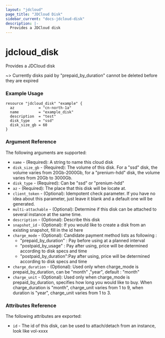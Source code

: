 ```yaml
---
layout: "jdcloud"
page_title: "JDCloud Disk"
sidebar_current: "docs-jdcloud-disk"
description: |-
  Provides a JDCloud disk 
---
```



# jdcloud\_disk

Provides a JDCloud disk 


~> Currently disks paid by "prepaid\_by\_duration" cannot be deleted before they are expired


### Example Usage

```hcl
resource "jdcloud_disk" "example" {
  az           = "cn-north-1a"
  name         = "example_disk"
  description  = "test"
  disk_type    = "ssd"
  disk_size_gb = 60
}
```

### Argument Reference

The following arguments are supported:

* `name` - \(Required\): A string to name this cloud disk
* `disk_size_gb` - \(Required\): The volume of this disk. For a "ssd" disk, the volume varies from 20Gb-2000Gb,  for a "prenium-hdd" disk, the volume varies from 20Gb to 3000Gb.
* `disk_type` - \(Required\): Can be "ssd" or "prenium-hdd"
* `az` - \(Required\):  The place that this disk will be locate at.
* `client_token` - \(Optional\):  Idempotent check parameter. If you have no idea about this parameter, just leave it blank and a default one will be generated.
* `multi-attachable` - \(Optional\): Determine if this disk can be attached to several instance at the same time.
* `description` - \(Optional\):  Describe this disk
* `snapshot_id` - \(Optional\): If you would like to create a disk from an existing snapshot, fill in the id here
* `charge_mode` - \(Optional\): Candidate payment method lists as following :
  * "prepaid\_by\_duration" : Pay before using at a planned interval
  * "postpaid\_by\_usage" : Pay after using, price will be determined according to disk specs and time
  * "postpaid\_by\_duration":Pay after using, price will be determined according to disk specs and time
* `charge_duration` - \(Optional\): Used only when charge\_mode is prepaid\_by\_duration, can be "month" ,"year", default : "month" 
* `charge_unit` - \(Optional\): Used only when charge\_mode is prepaid\_by\_duration, specifies how long you would like to buy. When charge\_duration is "month", charge\_unit varies from 1 to 9, when duration is "year", charge\_unit varies from 1 to 3.

### Attributes Reference

The following attributes are exported:

* `id` - The id of this disk, can be used to attach/detach from an instance, look like vol-xxxx



